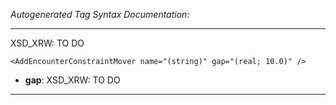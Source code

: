 _Autogenerated Tag Syntax Documentation:_

---
XSD_XRW: TO DO

```
<AddEncounterConstraintMover name="(string)" gap="(real; 10.0)" />
```

-   **gap**: XSD_XRW: TO DO

---
